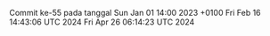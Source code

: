 Commit ke-55 pada tanggal Sun Jan 01 14:00 2023 +0100
Fri Feb 16 14:43:06 UTC 2024
Fri Apr 26 06:14:23 UTC 2024
